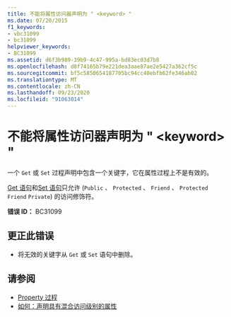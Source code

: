 ```yaml
---
title: 不能将属性访问器声明为 " <keyword> "
ms.date: 07/20/2015
f1_keywords:
- vbc31099
- bc31099
helpviewer_keywords:
- BC31099
ms.assetid: d6f3b989-39b9-4c47-995a-bd83ec03d7b8
ms.openlocfilehash: d8f74165b79e221dea3aae87ae2e5427a362cf5c
ms.sourcegitcommit: bf5c5850654187705bc94cc40ebfb62fe346ab02
ms.translationtype: MT
ms.contentlocale: zh-CN
ms.lasthandoff: 09/23/2020
ms.locfileid: "91063014"
---
```

# <a name="property-accessors-cannot-be-declared-keyword"></a>不能将属性访问器声明为 " \<keyword> "

一个 `Get` 或 `Set` 过程声明中包含一个关键字，它在属性过程上不是有效的。  
  
 [Get 语句](../language-reference/statements/get-statement.md)和[Set 语句](../language-reference/statements/set-statement.md)只允许 (`Public` 、 `Protected` 、 `Friend` 、 `Protected Friend` `Private`) 的访问修饰符。  
  
 **错误 ID：** BC31099  
  
## <a name="to-correct-this-error"></a>更正此错误  
  
- 将无效的关键字从 `Get` 或 `Set` 语句中删除。  
  
## <a name="see-also"></a>请参阅

- [Property 过程](../programming-guide/language-features/procedures/property-procedures.md)
- [如何：声明具有混合访问级别的属性](../programming-guide/language-features/procedures/how-to-declare-a-property-with-mixed-access-levels.md)
